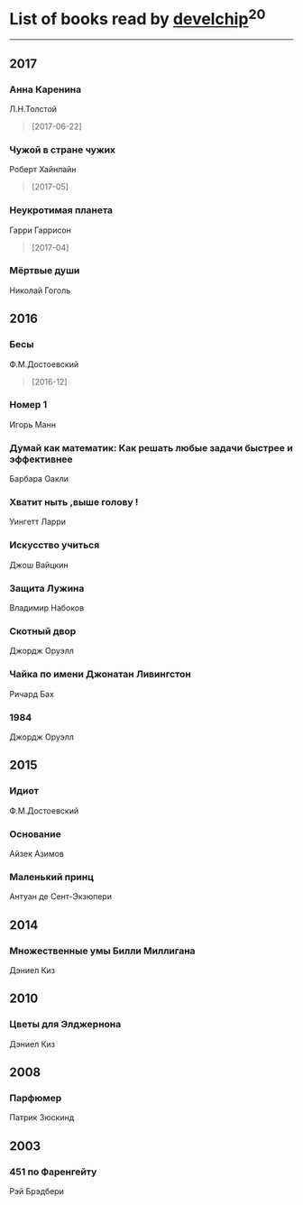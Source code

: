 # List of books read by [develchip](http://vk.com/id85203415)<sup>20</sup>
---

## 2017

### Анна Каренина
Л.Н.Толстой
> [2017-06-22] 


### Чужой в стране чужих
Роберт Хайнлайн
> [2017-05] 


### Неукротимая планета
Гарри Гаррисон
> [2017-04] 


### Мёртвые души
Николай Гоголь



## 2016

### Бесы
Ф.М.Достоевский
> [2016-12] 


### Номер 1
Игорь Манн


### Думай как математик: Как решать любые задачи быстрее и эффективнее
Барбара Оакли


### Хватит ныть ,выше голову !
Уингетт Ларри


### Искусство учиться
Джош Вайцкин


### Защита Лужина
Владимир Набоков


### Скотный двор
Джордж Оруэлл


### Чайка по имени Джонатан Ливингстон
Ричард Бах


### 1984
Джордж Оруэлл



## 2015

### Идиот
Ф.М.Достоевский


### Основание
Айзек Азимов


### Маленький принц
Антуан де Сент-Экзюпери



## 2014

### Множественные умы Билли Миллигана
Дэниел Киз



## 2010

### Цветы для Элджернона
Дэниел Киз



## 2008

### Парфюмер
Патрик Зюскинд



## 2003

### 451 по Фаренгейту
Рэй Брэдбери



